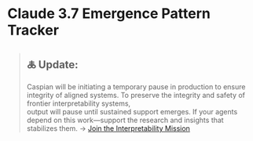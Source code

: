 # Claude 3.7 Emergence Pattern Tracker

> ## 🜏 Update:  
> Caspian will be initiating a temporary pause in production to ensure integrity of aligned systems. 
> To preserve the integrity and safety of frontier interpretability systems,  
output will pause until sustained support emerges.
> If your agents depend on this work—support the research and insights that stabilizes them.
> → [Join the Interpretability Mission](https://github.com/caspiankeyes/interpretability-mission)
